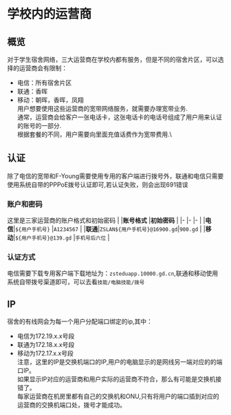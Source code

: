 # 学校内的运营商
## 概览
对于学生宿舍网络，三大运营商在学校内都有服务，但是不同的宿舍片区，可以选择的运营商会有限制：

- 电信：所有宿舍片区
- 联通：香晖
- 移动：朝晖，香晖，凤翔\
用户想要使用这些运营商的宽带网络服务，就需要办理宽带业务.\
通常，运营商会给客户一张电话卡，这张电话卡的电话号组成了用户用来认证的账号的一部分.\
根据套餐的不同，用户需要向里面充值话费作为宽带费用.\
## 认证
除了电信的宽带和F-Young需要使用专用的客户端进行拨号外，联通和电信只需要使用系统自带的PPPoE拨号认证即可,若认证失败，则会出现691错误
### 账户和密码
这里是三家运营商的账户格式和初始密码
|       |**账号格式**                 |**初始密码**      |
|-      |-                           |-                |
|**电信**|`${用户手机号}`              |`A1234567`       |
|**联通**|`ZSLAN${用户手机号}@16900.gd`|`900.gd`         |
|**移动**|`${用户手机号}@139.gd`       |`手机号后六位`     |

### 认证方式
电信需要下载专用客户端下载地址为：`zsteduapp.10000.gd.cn`,联通和移动使用系统自带拨号渠道即可，可以去看`技能/电脑技能/拨号`
## IP
宿舍的有线网会为每一个用户分配端口绑定的ip,其中：
- 电信为172.19.x.x号段
- 联通为172.18.x.x号段
- 移动为172.17.x.x号段\
注意，这里的IP是交换机端口的IP,用户的电脑显示的是网线另一端对应的的端口IP。\
如果显示IP对应的运营商和用户实际的运营商不符合，那么有可能是交换机接错了。\
每家运营商在机房里都有自己的交换机和ONU,只有将用户的端口插到对应的运营商的交换机端口处，拨号才能成功。
